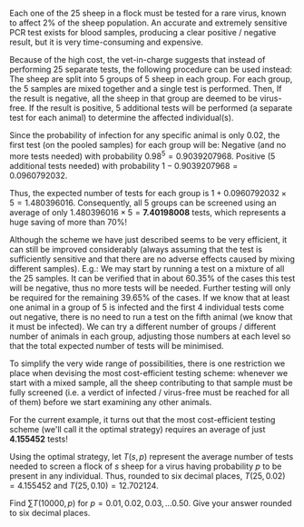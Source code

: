 Each one of the $25$ sheep in a flock must be tested for a rare virus, known to affect $2\%$ of the sheep population.
An accurate and extremely sensitive PCR test exists for blood samples, producing a clear positive / negative result, but it is very time-consuming and expensive.


Because of the high cost, the vet-in-charge suggests that instead of performing $25$ separate tests, the following procedure can be used instead:
The sheep are split into $5$ groups of $5$ sheep in each group. 
For each group, the $5$ samples are mixed together and a single test is performed. Then,
If the result is negative, all the sheep in that group are deemed to be virus-free.
If the result is positive, $5$ additional tests will be performed (a separate test for each animal) to determine the affected individual(s).

Since the probability of infection for any specific animal is only $0.02$, the first test (on the pooled samples) for each group will be:
Negative (and no more tests needed) with probability $0.98^5 = 0.9039207968$.
Positive ($5$ additional tests needed) with probability $1 - 0.9039207968 = 0.0960792032$.

Thus, the expected number of tests for each group is $1 + 0.0960792032 \times 5 = 1.480396016$.
Consequently, all $5$ groups can be screened using an average of only $1.480396016 \times 5 = \mathbf{7.40198008}$ tests, which represents a huge saving of more than $70\%$!


Although the scheme we have just described seems to be very efficient, it can still be improved considerably (always assuming that the test is sufficiently sensitive and that there are no adverse effects caused by mixing different samples). E.g.:
We may start by running a test on a mixture of all the $25$ samples. It can be verified that in about $60.35\%$ of the cases this test will be negative, thus no more tests will be needed. Further testing will only be required for the remaining $39.65\%$ of the cases.
If we know that at least one animal in a group of $5$ is infected and the first $4$ individual tests come out negative, there is no need to run a test on the fifth animal (we know that it must be infected).
We can try a different number of groups / different number of animals in each group, adjusting those numbers at each level so that the total expected number of tests will be minimised.

To simplify the very wide range of possibilities, there is one restriction we place when devising the most cost-efficient testing scheme: whenever we start with a mixed sample, all the sheep contributing to that sample must be fully screened (i.e. a verdict of infected / virus-free must be reached for all of them) before we start examining any other animals.

For the current example, it turns out that the most cost-efficient testing scheme (we'll call it the optimal strategy) requires an average of just $\mathbf{4.155452}$ tests!



Using the optimal strategy, let $T(s,p)$ represent the average number of tests needed to screen a flock of $s$ sheep for a virus having probability $p$ to be present in any individual.
Thus, rounded to six decimal places, $T(25, 0.02) = 4.155452$ and $T(25, 0.10) = 12.702124$.


Find $\sum T(10000, p)$ for $p=0.01, 0.02, 0.03, \dots 0.50$.
Give your answer rounded to six decimal places.